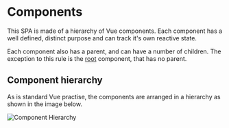 # Components

This SPA is made of a hierarchy of Vue components. Each component has a well defined, distinct purpose and can track it's own reactive state.

Each component also has a parent, and can have a number of children. The exception to this rule is the [root](root) component, that has no parent.

## Component hierarchy

As is standard Vue practise, the components are arranged in a hierarchy as shown in the image below.

![Component Hierarchy](/docs/frontend/assets/components.svg)
